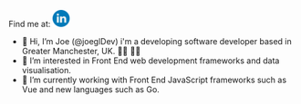 Find me at: [<img alt="linked in profile image with link" width="30px" src="readMeHeaderLinkedIn.png.png" />](https://www.linkedin.com/in/JoeGilbertDev)

- 👋 Hi, I’m Joe (@joeglDev) i'm a developing software developer based in Greater Manchester, UK. 🏳️‍🌈 🏳️‍⚧️
- 👀 I’m interested in Front End web development frameworks and data visualisation.
- 🌱 I’m currently working with Front End JavaScript frameworks such as Vue and new languages such as Go.


<!---
joeglDev/joeglDev is a ✨ special ✨ repository because its `README.md` (this file) appears on your GitHub profile.
You can click the Preview link to take a look at your changes.
--->
